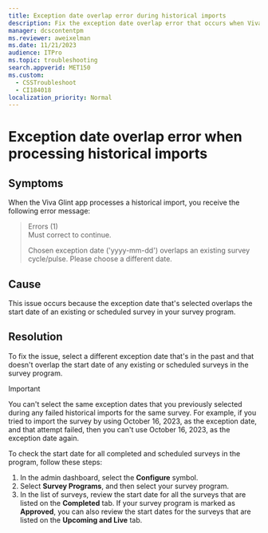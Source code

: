 ```yaml
---
title: Exception date overlap error during historical imports
description: Fix the exception date overlap error that occurs when Viva Glint processes a historical import.
manager: dcscontentpm
ms.reviewer: aweixelman
ms.date: 11/21/2023
audience: ITPro
ms.topic: troubleshooting
search.appverid: MET150
ms.custom: 
  - CSSTroubleshoot
  - CI184018
localization_priority: Normal
---
```


# Exception date overlap error when processing historical imports

## Symptoms

When the Viva Glint app processes a historical import, you receive the following error message:

> Errors (1)  
> Must correct to continue.
>
> Chosen exception date ('yyyy-mm-dd') overlaps an existing survey cycle/pulse. Please choose a different date.

## Cause

This issue occurs because the exception date that's selected overlaps the start date of an existing or scheduled survey in your survey program.

## Resolution

To fix the issue, select a different exception date that's in the past and that doesn't overlap the start date of any existing or scheduled surveys in the survey program. 

> [!IMPORTANT]
> You can't select the same exception dates that you previously selected during any failed historical imports for the same survey. For example, if you tried to import the survey by using October 16, 2023, as the exception date, and that attempt failed, then you can't use October 16, 2023, as the exception date again.

To check the start date for all completed and scheduled surveys in the program, follow these steps:

1. In the admin dashboard, select the **Configure** symbol.
1. Select **Survey Programs**, and then select your survey program.
1. In the list of surveys, review the start date for all the surveys that are listed on the **Completed** tab. If your survey program is marked as **Approved**, you can also review the start dates for the surveys that are listed on the **Upcoming and Live** tab.

